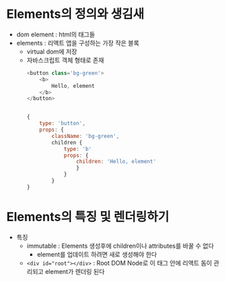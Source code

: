 # Elements의 정의와 생김새
- dom element : html의 태그들
- elements : 리액트 앱을 구성하는 가장 작은 블록
    - virtual dom에 저장
    - 자바스크립트 객체 형태로 존재
        ```js
        <button class='bg-green'>
            <b>
                Hello, element
            </b>
        </button>


        {
            type: 'button',
            props: {
                className: 'bg-green',
                children {
                    type: 'b'
                    props: {
                        children: 'Hello, element'
                        }
                    }
                }
        }

        ```

# Elements의 특징 및 렌더링하기
- 특징
    - immutable : Elements 생성후에 children이나 attributes를 바꿀 수 없다
        - element를 업데이트 하려면 새로 생성해야 한다
    - `<div id="root"></div>` : Root DOM Node로 이 태그 안에 리액트 돔이 관리되고 element가 렌더링 된다
